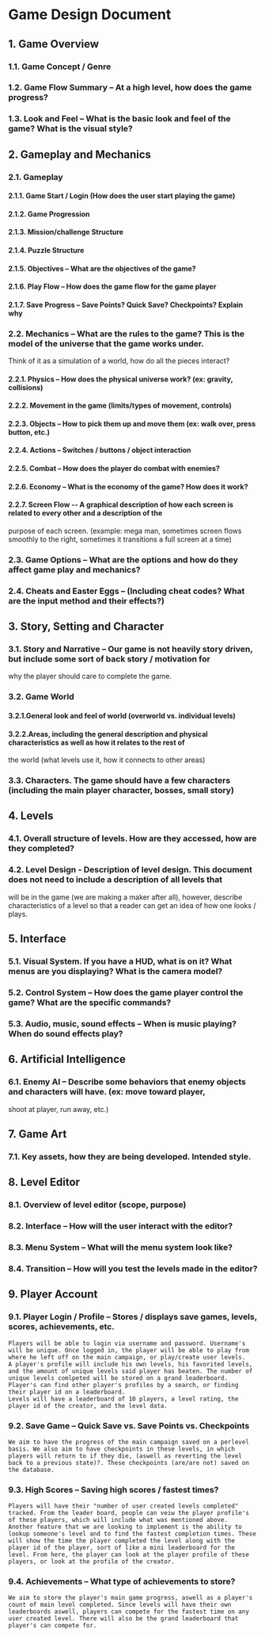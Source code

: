 # Game Design Document

## 1. Game Overview
### 1.1. Game Concept / Genre
### 1.2. Game Flow Summary – At a high level, how does the game progress?
### 1.3. Look and Feel – What is the basic look and feel of the game? What is the visual style?
## 2. Gameplay and Mechanics
### 2.1. Gameplay
#### 2.1.1. Game Start / Login (How does the user start playing the game)
#### 2.1.2. Game Progression
#### 2.1.3. Mission/challenge Structure
#### 2.1.4. Puzzle Structure
#### 2.1.5. Objectives – What are the objectives of the game?
#### 2.1.6. Play Flow – How does the game flow for the game player
#### 2.1.7. Save Progress – Save Points? Quick Save? Checkpoints? Explain why
### 2.2. Mechanics – What are the rules to the game? This is the model of the universe that the game works under.
Think of it as a simulation of a world, how do all the pieces interact?
#### 2.2.1. Physics – How does the physical universe work? (ex: gravity, collisions)
#### 2.2.2. Movement in the game (limits/types of movement, controls)
#### 2.2.3. Objects – How to pick them up and move them (ex: walk over, press button, etc.)
#### 2.2.4. Actions – Switches / buttons / object interaction
#### 2.2.5. Combat – How does the player do combat with enemies?
#### 2.2.6. Economy – What is the economy of the game? How does it work?
#### 2.2.7. Screen Flow -- A graphical description of how each screen is related to every other and a description of the
purpose of each screen. (example: mega man, sometimes screen flows smoothly to the right, sometimes it
transitions a full screen at a time)
### 2.3. Game Options – What are the options and how do they affect game play and mechanics?
### 2.4. Cheats and Easter Eggs – (Including cheat codes? What are the input method and their effects?)
## 3. Story, Setting and Character
### 3.1. Story and Narrative – Our game is not heavily story driven, but include some sort of back story / motivation for
why the player should care to complete the game.
### 3.2. Game World
#### 3.2.1.General look and feel of world (overworld vs. individual levels)
#### 3.2.2.Areas, including the general description and physical characteristics as well as how it relates to the rest of
the world (what levels use it, how it connects to other areas)
### 3.3. Characters. The game should have a few characters (including the main player character, bosses, small story)
## 4. Levels
### 4.1. Overall structure of levels. How are they accessed, how are they completed?
### 4.2. Level Design - Description of level design. This document does not need to include a description of all levels that
will be in the game (we are making a maker after all), however, describe characteristics of a level so that a
reader can get an idea of how one looks / plays.
## 5. Interface
### 5.1. Visual System. If you have a HUD, what is on it? What menus are you displaying? What is the camera model?
### 5.2. Control System – How does the game player control the game? What are the specific commands?
### 5.3. Audio, music, sound effects – When is music playing? When do sound effects play?
## 6. Artificial Intelligence
### 6.1. Enemy AI – Describe some behaviors that enemy objects and characters will have. (ex: move toward player,
shoot at player, run away, etc.)
## 7. Game Art
### 7.1. Key assets, how they are being developed. Intended style.
## 8. Level Editor
### 8.1. Overview of level editor (scope, purpose)
### 8.2. Interface – How will the user interact with the editor?
### 8.3. Menu System – What will the menu system look like?
### 8.4. Transition – How will you test the levels made in the editor?
## 9. Player Account
### 9.1. Player Login / Profile – Stores / displays save games, levels, scores, achievements, etc.
    Players will be able to login via username and password. Username's will be unique. Once logged in, the player will be able to play from where he left off on the main campaign, or play/create user levels.
    A player's profile will include his own levels, his favorited levels, and the amount of unique levels said player has beaten. The number of unique levels comlpeted will be stored on a grand leaderboard. Player's can find other player's profiles by a search, or finding their player id on a leaderboard.
    Levels will have a leaderboard of 10 players, a level rating, the player id of the creator, and the level data.
### 9.2. Save Game – Quick Save vs. Save Points vs. Checkpoints
    We aim to have the progress of the main campaign saved on a perlevel basis. We also aim to have checkpoints in these levels, in which players will return to if they die, (aswell as reverting the level back to a previous state)?. These checkpoints (are/are not) saved on the database.
### 9.3. High Scores – Saving high scores / fastest times?
    Players will have their "number of user created levels completed" tracked. From the leader board, people can veiw the player profile's of these players, which will include what was mentioned above.
    Another feature that we are looking to implement is the ability to lookup someone's level and to find the fastest completion times. These will show the time the player completed the level along with the player id of the player, sort of like a mini leaderboard for the level. From here, the player can look at the player profile of these players, or look at the profile of the creator.
### 9.4. Achievements – What type of achievements to store?
    We aim to store the player's main game progress, aswell as a player's count of main level completed. Since levels will have their own leaderboards aswell, players can compete for the fastest time on any user created level. There will also be the grand leaderboard that player's can compete for.
